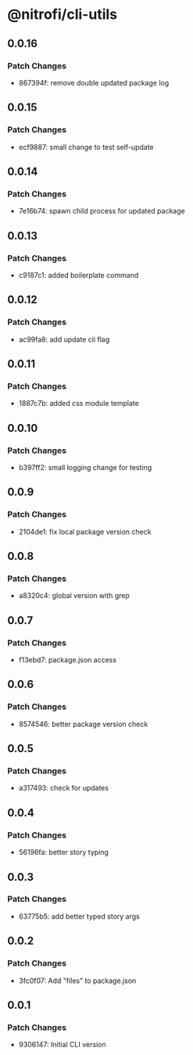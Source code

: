 # @nitrofi/cli-utils

## 0.0.16

### Patch Changes

- 867394f: remove double updated package log

## 0.0.15

### Patch Changes

- ecf9887: small change to test self-update

## 0.0.14

### Patch Changes

- 7e16b74: spawn child process for updated package

## 0.0.13

### Patch Changes

- c9187c1: added boilerplate command

## 0.0.12

### Patch Changes

- ac99fa8: add update cli flag

## 0.0.11

### Patch Changes

- 1887c7b: added css module template

## 0.0.10

### Patch Changes

- b397ff2: small logging change for testing

## 0.0.9

### Patch Changes

- 2104de1: fix local package version check

## 0.0.8

### Patch Changes

- a8320c4: global version with grep

## 0.0.7

### Patch Changes

- f13ebd7: package.json access

## 0.0.6

### Patch Changes

- 8574546: better package version check

## 0.0.5

### Patch Changes

- a317493: check for updates

## 0.0.4

### Patch Changes

- 56196fa: better story typing

## 0.0.3

### Patch Changes

- 63775b5: add better typed story args

## 0.0.2

### Patch Changes

- 3fc0f07: Add "files" to package.json

## 0.0.1

### Patch Changes

- 9306147: Initial CLI version
